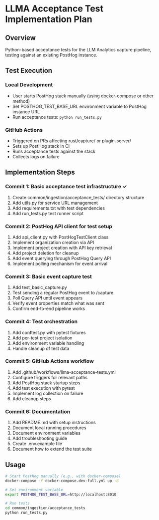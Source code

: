 # LLMA Acceptance Test Implementation Plan

## Overview

Python-based acceptance tests for the LLM Analytics capture pipeline, testing against an existing PostHog instance.

## Test Execution

### Local Development

- User starts PostHog stack manually (using docker-compose or other method)
- Set POSTHOG_TEST_BASE_URL environment variable to PostHog instance URL
- Run acceptance tests: `python run_tests.py`

### GitHub Actions

- Triggered on PRs affecting rust/capture/ or plugin-server/
- Sets up PostHog stack in CI
- Runs acceptance tests against the stack
- Collects logs on failure

## Implementation Steps

### Commit 1: Basic acceptance test infrastructure ✓

1. Create common/ingestion/acceptance_tests/ directory structure
2. Add utils.py for service URL management
3. Add requirements.txt with test dependencies
4. Add run_tests.py test runner script

### Commit 2: PostHog API client for test setup

1. Add api_client.py with PostHogTestClient class
2. Implement organization creation via API
3. Implement project creation with API key retrieval
4. Add project deletion for cleanup
5. Add event querying through PostHog Query API
6. Implement polling mechanism for event arrival

### Commit 3: Basic event capture test

1. Add test_basic_capture.py
2. Test sending a regular PostHog event to /capture
3. Poll Query API until event appears
4. Verify event properties match what was sent
5. Confirm end-to-end pipeline works

### Commit 4: Test orchestration

1. Add conftest.py with pytest fixtures
2. Add per-test project isolation
3. Add environment variable handling
4. Handle cleanup of test data

### Commit 5: GitHub Actions workflow

1. Add .github/workflows/llma-acceptance-tests.yml
2. Configure triggers for relevant paths
3. Add PostHog stack startup steps
4. Add test execution with pytest
5. Implement log collection on failure
6. Add cleanup steps

### Commit 6: Documentation

1. Add README.md with setup instructions
2. Document local running procedures
3. Document environment variables
4. Add troubleshooting guide
5. Create .env.example file
6. Document how to extend the test suite

## Usage

```bash
# Start PostHog manually (e.g., with docker-compose)
docker-compose -f docker-compose.dev-full.yml up -d

# Set environment variable
export POSTHOG_TEST_BASE_URL=http://localhost:8010

# Run tests
cd common/ingestion/acceptance_tests
python run_tests.py
```
